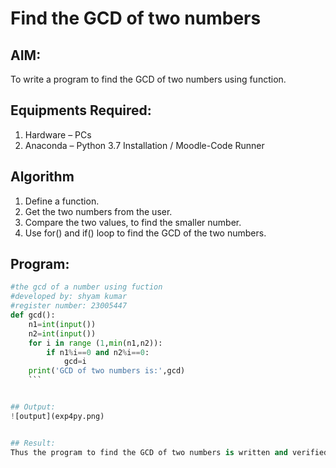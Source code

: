 # Find the GCD of two numbers

## AIM:
To write a program to find the GCD of two numbers using function.

## Equipments Required:
1. Hardware – PCs
2. Anaconda – Python 3.7 Installation / Moodle-Code Runner

## Algorithm
1. Define a function.
2. Get the two numbers from the user.
3. Compare the two values, to find the smaller number.
4. Use for() and if() loop to find the GCD of the two numbers.

## Program:
```python
#the gcd of a number using fuction
#developed by: shyam kumar
#register number: 23005447
def gcd():
    n1=int(input())
    n2=int(input())
    for i in range (1,min(n1,n2)):
        if n1%i==0 and n2%i==0:
            gcd=i
    print('GCD of two numbers is:',gcd)
    ```


## Output:
![output](exp4py.png)


## Result:
Thus the program to find the GCD of two numbers is written and verified using python programming.
